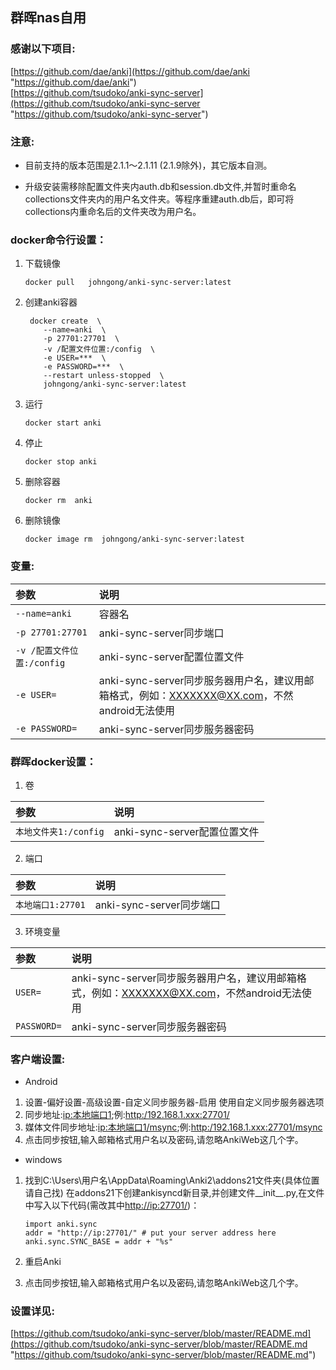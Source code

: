 ## 群晖nas自用

### 感谢以下项目:

[https://github.com/dae/anki](https://github.com/dae/anki "https://github.com/dae/anki")                                  
[https://github.com/tsudoko/anki-sync-server](https://github.com/tsudoko/anki-sync-server "https://github.com/tsudoko/anki-sync-server")

### 注意:
* 目前支持的版本范围是2.1.1〜2.1.11 (2.1.9除外)，其它版本自测。

* 升级安装需移除配置文件夹内auth.db和session.db文件,并暂时重命名collections文件夹内的用户名文件夹。等程序重建auth.db后，即可将collections内重命名后的文件夹改为用户名。

### docker命令行设置：

1. 下载镜像

       docker pull   johngong/anki-sync-server:latest

2. 创建anki容器

        docker create  \
           --name=anki  \
           -p 27701:27701  \
           -v /配置文件位置:/config  \
           -e USER=***  \
           -e PASSWORD=***  \
           --restart unless-stopped  \
           johngong/anki-sync-server:latest

3. 运行

       docker start anki

4. 停止

       docker stop anki

5. 删除容器

       docker rm  anki

6. 删除镜像

       docker image rm  johngong/anki-sync-server:latest

### 变量:

|参数|说明|
|:-|:-|
| `--name=anki` |容器名|
| `-p 27701:27701` |anki-sync-server同步端口|
| `-v /配置文件位置:/config` |anki-sync-server配置位置文件|
| `-e USER=` |anki-sync-server同步服务器用户名，建议用邮箱格式，例如：XXXXXXX@XX.com，不然android无法使用|
| `-e PASSWORD=` |anki-sync-server同步服务器密码|

### 群晖docker设置：

1. 卷

|参数|说明|
|:-|:-|
| `本地文件夹1:/config` |anki-sync-server配置位置文件|

2. 端口

|参数|说明|
|:-|:-|
| `本地端口1:27701` |anki-sync-server同步端口|

3. 环境变量

|参数|说明|
|:-|:-|
| `USER=` |anki-sync-server同步服务器用户名，建议用邮箱格式，例如：XXXXXXX@XX.com，不然android无法使用|
| `PASSWORD=` |anki-sync-server同步服务器密码|

### 客户端设置:

* Android

1. 设置-偏好设置-高级设置-自定义同步服务器-启用 使用自定义同步服务器选项
2. 同步地址:[ip:本地端口1](ip:本地端口1 "ip:本地端口1");例:[http:/192.168.1.xxx:27701/](http:/192.168.1.xxx:27701/ "http:/192.168.1.xxx:27701/")
3. 媒体文件同步地址:[ip:本地端口1/msync](ip:本地端口1/msync "ip:本地端口1/msync");例:[http:/192.168.1.xxx:27701/msync](http:/192.168.1.xxx:27701/msync "http:/192.168.1.xxx:27701/msync")
4. 点击同步按钮,输入邮箱格式用户名以及密码,请忽略AnkiWeb这几个字。

* windows

1. 找到C:\Users\用户名\AppData\Roaming\Anki2\addons21文件夹(具体位置请自己找) 在addons21下创建ankisyncd新目录,并创建文件\_\_init\_\_.py,在文件中写入以下代码(需改其中[http://ip:27701/](http://ip:27701/ "http://ip:27701/"))：

       import anki.sync
       addr = "http://ip:27701/" # put your server address here
       anki.sync.SYNC_BASE = addr + "%s"
2. 重启Anki
3. 点击同步按钮,输入邮箱格式用户名以及密码,请忽略AnkiWeb这几个字。

### 设置详见:

[https://github.com/tsudoko/anki-sync-server/blob/master/README.md](https://github.com/tsudoko/anki-sync-server/blob/master/README.md "https://github.com/tsudoko/anki-sync-server/blob/master/README.md")

